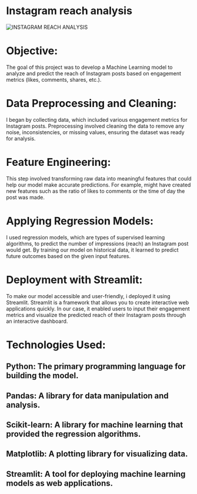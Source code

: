 # Instagram reach analysis 
![INSTAGRAM REACH ANALYSIS ]("C:\Users\pc\Desktop\Instagram-icon.png")
# Objective: 
The goal of this project was to develop a Machine Learning model to analyze and predict the reach of Instagram posts based on engagement metrics (likes, comments, shares, etc.).

# Data Preprocessing and Cleaning: 
I began by collecting data, which included various engagement metrics for Instagram posts. Preprocessing involved cleaning the data to remove any noise, inconsistencies, or missing values, ensuring the dataset was ready for analysis.

# Feature Engineering: 
This step involved transforming raw data into meaningful features that could help our model make accurate predictions. For example,  might have created new features such as the ratio of likes to comments or the time of day the post was made.

# Applying Regression Models: 
I used regression models, which are types of supervised learning algorithms, to predict the number of impressions (reach) an Instagram post would get. By training our model on historical data, it learned to predict future outcomes based on the given input features.

# Deployment with Streamlit: 
To make our model accessible and user-friendly, i deployed it using Streamlit. Streamlit is a framework that allows you to create interactive web applications quickly. In our case, it enabled users to input their engagement metrics and visualize the predicted reach of their Instagram posts through an interactive dashboard.

# Technologies Used:

## Python: The primary programming language for building the model.

## Pandas: A library for data manipulation and analysis.

## Scikit-learn: A library for machine learning that provided the regression algorithms.

## Matplotlib: A plotting library for visualizing data.

## Streamlit: A tool for deploying machine learning models as web applications.


